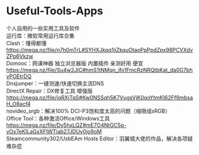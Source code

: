 # Useful-Tools-Apps
个人自用的一些实用工具及软件  
运行库：微软常用运行库合集  
Clash：懂得都懂 https://mega.nz/file/n7h0mTrL#SYHXJkqq1jiZkquOtaoPpPpdZpx98PCVXdvZPp6Vkzw  
Domooc：网课神器 独立浏览器版 内置插件 亲测好用 便宜 https://mega.nz/file/Su4w2JIC#hmS1tNMqn_ifo1FmcRzNRQtbKat_da0G7bhyPOEtrDQ  
Dnsjumper：一键测速/快速切换主流DNS  
DirectX Repair：DX修复工具 增强版 https://mega.nz/file/jqRXjTqS#Kw0NSSqh5K7VugsVjK0qoYtmKI62Ff9mbsaH_O8acf4  
novideo_srgb：解决100% DCI-P3饱和度太高的问题（缩限成sRGB）  
Office Tool：各种激活Office/Windows工具 https://mega.nz/file/Dv5hxLQZ#mE7O4NtGC5p-yOx7eKILaGxXFIWTiab27JDUv0jo9oM  
Steamcommunity302/UsbEAm Hosts Editor：羽翼城大佬的作品，解决各项疑难杂症  
